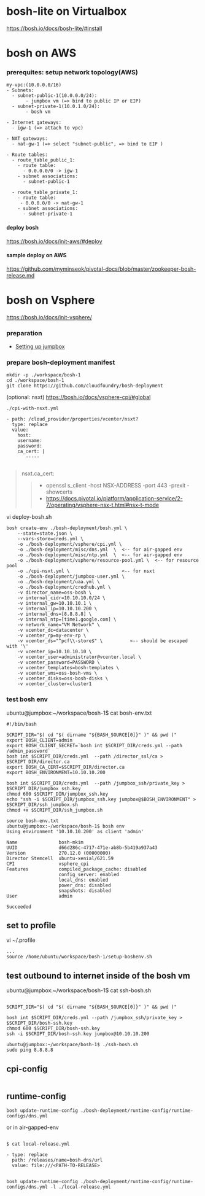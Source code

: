 
# bosh-lite on Virtualbox
https://bosh.io/docs/bosh-lite/#install


# bosh on AWS
### prerequites: setup network topology(AWS)
```
my-vpc:(10.0.0.0/16)
- Subnets:
  - subnet-public-1(10.0.0.0/24):
       - jumpbox vm (=> bind to public IP or EIP)
  - subnet-private-1(10.0.1.0/24):
       - bosh vm
   
- Internet gateways: 
  - igw-1 (=> attach to vpc)
    
- NAT gateways:
  - nat-gw-1 (=> select "subnet-public", => bind to EIP )

- Route tables:     
  - route_table_public_1:
    - route table:
      - 0.0.0.0/0 -> igw-1
    - subnet associations:
      - subnet-public-1
      
  - route_table_private_1:
    - route table:
     - 0.0.0.0/0 -> nat-gw-1
    - subnet associations:
      - subnet-private-1

```
#### deploy bosh 
https://bosh.io/docs/init-aws/#deploy

#### sample deploy on AWS
https://github.com/myminseok/pivotal-docs/blob/master/zookeeper-bosh-release.md

# bosh on Vsphere

https://bosh.io/docs/init-vsphere/

### preparation
- [Setting up jumpbox](setup-bbl-sandbox.md)

### prepare bosh-deployment manifest
```
mkdir -p ./workspace/bosh-1
cd ./workspace/bosh-1
git clone https://github.com/cloudfoundry/bosh-deployment
```
(optional: nsxt) https://bosh.io/docs/vsphere-cpi/#global
```
./cpi-with-nsxt.yml

- path: /cloud_provider/properties/vcenter/nsxt?
  type: replace
  value:
    host:
    username:
    password:
    ca_cert: |                                     
       ----- 
         
```
> nsxt.ca_cert:  
>> - openssl s_client -host NSX-ADDRESS -port 443 -prexit -showcerts
>> - https://docs.pivotal.io/platform/application-service/2-7/operating/vsphere-nsx-t.html#nsx-t-mode


vi deploy-bosh.sh
```
bosh create-env ./bosh-deployment/bosh.yml \
    --state=state.json \
    --vars-store=creds.yml \
    -o ./bosh-deployment/vsphere/cpi.yml \
    -o ./bosh-deployment/misc/dns.yml  \  <-- for air-gapped env
    -o ./bosh-deployment/misc/ntp.yml  \  <-- for air-gapped env
    -o ./bosh-deployment/vsphere/resource-pool.yml \  <-- for resource pool
    -o ./cpi-nsxt.yml \                   <-- for nsxt
    -o ./bosh-deployment/jumpbox-user.yml \
    -o ./bosh-deployment/uaa.yml \
    -o ./bosh-deployment/credhub.yml \
    -v director_name=oss-bosh \
    -v internal_cidr=10.10.10.0/24 \
    -v internal_gw=10.10.10.1 \
    -v internal_ip=10.10.10.200 \
    -v internal_dns=[8.8.8.8] \
    -v internal_ntp=[time1.google.com] \
    -v network_name="VM Network" \
    -v vcenter_dc=datacenter \
    -v vcenter_rp=my-env-rp \
    -v vcenter_ds="^pcf\\-store$" \          <-- should be escaped with '\'
    -v vcenter_ip=10.10.10.10 \
    -v vcenter_user=administrator@vcenter.local \
    -v vcenter_password=PASSWORD \
    -v vcenter_templates=bosh-templates \
    -v vcenter_vms=oss-bosh-vms \
    -v vcenter_disks=oss-bosh-disks \
    -v vcenter_cluster=cluster1
```

### test bosh env
ubuntu@jumpbox:~/workspace/bosh-1$ cat bosh-env.txt
```
#!/bin/bash

SCRIPT_DIR="$( cd "$( dirname "${BASH_SOURCE[0]}" )" && pwd )"
export BOSH_CLIENT=admin
export BOSH_CLIENT_SECRET=`bosh int $SCRIPT_DIR/creds.yml --path /admin_password`
bosh int $SCRIPT_DIR/creds.yml  --path /director_ssl/ca > $SCRIPT_DIR/director.ca
export BOSH_CA_CERT=$SCRIPT_DIR/director.ca
export BOSH_ENVIRONMENT=10.10.10.200

bosh int $SCRIPT_DIR/creds.yml  --path /jumpbox_ssh/private_key > $SCRIPT_DIR/jumpbox_ssh.key
chmod 600 $SCRIPT_DIR/jumpbox_ssh.key
echo "ssh -i $SCRIPT_DIR/jumpbox_ssh.key jumpbox@$BOSH_ENVIRONMENT" > $SCRIPT_DIR/ssh_jumpbox.sh
chmod +x $SCRIPT_DIR/ssh_jumpbox.sh

```

```
source bosh-env.txt
ubuntu@jumpbox:~/workspace/bosh-1$ bosh env
Using environment '10.10.10.200' as client 'admin'

Name               bosh-mkim
UUID               d66d286c-4717-471e-ab8b-5b419a937a43
Version            270.12.0 (00000000)
Director Stemcell  ubuntu-xenial/621.59
CPI                vsphere_cpi
Features           compiled_package_cache: disabled
                   config_server: enabled
                   local_dns: enabled
                   power_dns: disabled
                   snapshots: disabled
User               admin

Succeeded
```


## set to profile
vi ~/.profile
```
...
source /home/ubuntu/workspace/bosh-1/setup-boshenv.sh
```


## test outbound to internet inside of the bosh vm
ubuntu@jumpbox:~/workspace/bosh-1$ cat ssh-bosh.sh
```

SCRIPT_DIR="$( cd "$( dirname "${BASH_SOURCE[0]}" )" && pwd )"

bosh int $SCRIPT_DIR/creds.yml --path /jumpbox_ssh/private_key > $SCRIPT_DIR/bosh-ssh.key
chmod 600 $SCRIPT_DIR/bosh-ssh.key
ssh -i $SCRIPT_DIR/bosh-ssh.key jumpbox@10.10.10.200
```

```
ubuntu@jumpbox:~/workspace/bosh-1$ ./ssh-bosh.sh
sudo ping 8.8.8.8
```


## cpi-config

```

```
## runtime-config

```
bosh update-runtime-config ./bosh-deployment/runtime-config/runtime-configs/dns.yml
```
or in air-gapped-env
```

$ cat local-release.yml

- type: replace
  path: /releases/name=bosh-dns/url
  value: file:///<PATH-TO-RELEASE>

  
bosh update-runtime-config ./bosh-deployment/runtime-config/runtime-configs/dns.yml -l ./local-release.yml

```



